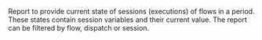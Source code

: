 Report to provide current state of sessions (executions) of flows in a period. These states contain session variables and their current value. The report can be filtered by flow, dispatch or session.
